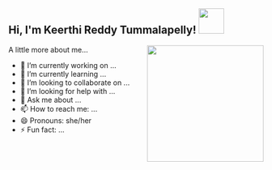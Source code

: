 <h2> Hi, I'm Keerthi Reddy Tummalapelly! <img src="https://media3.giphy.com/media/c1CLe6VoaMviQz0s6z/giphy.gif?cid=6c09b95244p9q4w47yxoa5df8jtwizr2ecdru6rjgym7ld0j&ep=v1_gifs_search&rid=giphy.gif&ct=g" width="50"></h2>
<img align='right' src="https://media4.giphy.com/media/1MSVKRopegDjYONwdF/giphy.gif?cid=6c09b952jv2x8r7zct7v48dev8b1k2zuihud6c1zvzilnqwf&ep=v1_gifs_search&rid=giphy.gif&ct=g" width="230">
<!-- <p><em>Software Enginner at <a href="http://www.unb.br">University of Brasilia</a><img src="https://media.giphy.com/media/fYSnHlufseco8Fh93Z/giphy.gif" width="30"></br>Developer Consultant at <a href="https://www.thoughtworks.com">ThoughtWorks</a><img src="https://media.giphy.com/media/WUlplcMpOCEmTGBtBW/giphy.gif" width="30">  -->
</em></p>

A little more about me...

- 🔭 I’m currently working on ...
- 🌱 I’m currently learning ...
- 👯 I’m looking to collaborate on ...
- 🤔 I’m looking for help with ...
- 💬 Ask me about ...
- 📫 How to reach me: ...
- 😄 Pronouns: she/her
- ⚡ Fun fact: ...
